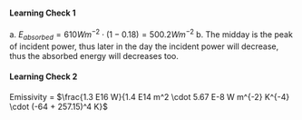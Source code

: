 #### Learning Check 1

a. $E_{absorbed} = 610 W m^{-2} \cdot (1 - 0.18) = 500.2 W m^{-2}$
b. The midday is the peak of incident power, thus later in the day the incident power will decrease, thus the absorbed energy will decreases too.

#### Learning Check 2

Emissivity = $\frac{1.3 E16 W}{1.4 E14 m^2 \cdot 5.67 E-8 W m^{-2} K^{-4} \cdot (-64 + 257.15)^4 K}$
